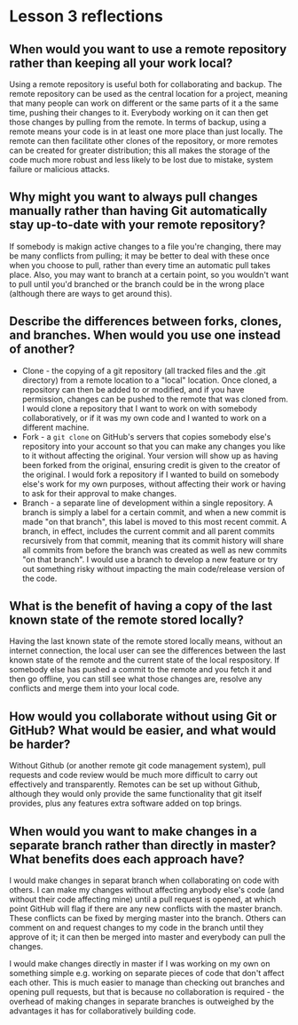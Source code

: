 # Lesson 3 reflections
## When would you want to use a remote repository rather than keeping all your work local?
Using a remote repository is useful both for collaborating and backup. The remote repository can be used as the central location for a project, meaning that many people can work on different or the same parts of it a the same time, pushing their changes to it. Everybody working on it can then get those changes by pulling from the remote. In terms of backup, using a remote means your code is in at least one more place than just locally. The remote can then facilitate other clones of the repository, or more remotes can be created for greater distribution; this all makes the storage of the code much more robust and less likely to be lost due to mistake, system failure or malicious attacks.

## Why might you want to always pull changes manually rather than having Git automatically stay up-to-date with your remote repository?
If somebody is makign active changes to a file you're changing, there may be many conflicts from pulling; it may be better to deal with these once when you choose to pull, rather than every time an automatic pull takes place. Also, you may want to branch at a certain point, so you wouldn't want to pull until you'd branched or the branch could be in the wrong place (although there are ways to get around this).

## Describe the differences between forks, clones, and branches. When would you use one instead of another?
* Clone - the copying of a git repository (all tracked files and the .git directory) from a remote location to a "local" location. Once cloned, a repository can then be added to or modified, and if you have permission, changes can be pushed to the remote that was cloned from. I would clone a repository that I want to work on with somebody collaboratively, or if it was my own code and I wanted to work on a different machine.
* Fork - a `git clone` on GitHub's servers that copies somebody else's repository into your account so that you can make any changes you like to it without affecting the original. Your version will show up as having been forked from the original, ensuring credit is given to the creator of the original. I would fork a repository if I wanted to build on somebody else's work for my own purposes, without affecting their work or having to ask for their approval to make changes.
* Branch - a separate line of development within a single repository. A branch is simply a label for a certain commit, and when a new commit is made "on that branch", this label is moved to this most recent commit. A branch, in effect, includes the current commit and all parent commits recursively from that commit, meaning that its commit history will share all commits from before the branch was created as well as new commits "on that branch". I would use a branch to develop a new feature or try out something risky without impacting the main code/release version of the code.

## What is the benefit of having a copy of the last known state of the remote stored locally?
Having the last known state of the remote stored locally means, without an internet connection, the local user can see the differences between the last known state of the remote and the current state of the local respository. If somebody else has pushed a commit to the remote and you fetch it and then go offline, you can still see what those changes are, resolve any conflicts and merge them into your local code.

## How would you collaborate without using Git or GitHub? What would be easier, and what would be harder?
Without Github (or another remote git code management system), pull requests and code review would be much more difficult to carry out effectively and transparently. Remotes can be set up without Github, although they would only provide the same functionality that git itself provides, plus any features extra software added on top brings.

## When would you want to make changes in a separate branch rather than directly in master? What benefits does each approach have?
I would make changes in separat branch when collaborating on code with others. I can make my changes without affecting anybody else's code (and without their code affecting mine) until a pull request is opened, at which point GitHub will flag if there are any new conflicts with the master branch. These conflicts can be fixed by merging master into the branch. Others can comment on and request changes to my code in the branch until they approve of it; it can then be merged into master and everybody can pull the changes. 

I would make changes directly in master if I was working on my own on something simple e.g. working on separate pieces of code that don't affect each other. This is much easier to manage than checking out branches and opening pull requests, but that is because no collaboration is required - the overhead of making changes in separate branches is outweighed by the advantages it has for collaboratively building code.

